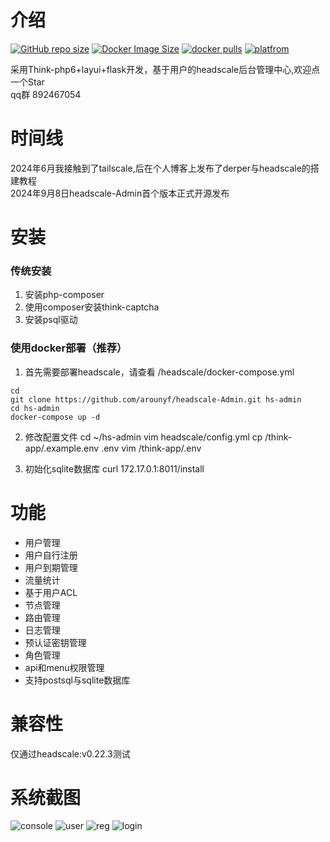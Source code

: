 
# 介绍
[![GitHub repo size](https://img.shields.io/github/repo-size/arounyf/headscale-Admin)](https://github.com/arounyf/headscale-Admin)
[![Docker Image Size](https://img.shields.io/docker/image-size/runyf/hs-admin)](https://hub.docker.com/r/runyf/hs-admin)
[![docker pulls](https://img.shields.io/docker/pulls/runyf/hs-admin.svg?color=brightgreen)](https://hub.docker.com/r/runyf/hs-admin)
[![platfrom](https://img.shields.io/badge/platform-amd64%20%7C%20arm64-brightgreen)](https://hub.docker.com/r/runyf/hs-admin/tags)

采用Think-php6+layui+flask开发，基于用户的headscale后台管理中心,欢迎点一个Star   
qq群 892467054
# 时间线
2024年6月我接触到了tailscale,后在个人博客上发布了derper与headscale的搭建教程   
2024年9月8日headscale-Admin首个版本正式开源发布
# 安装
### 传统安装
 1. 安装php-composer
 2. 使用composer安装think-captcha
 3. 安装psql驱动
### 使用docker部署（推荐）
1. 首先需要部署headscale，请查看 /headscale/docker-compose.yml
```shell
cd
git clone https://github.com/arounyf/headscale-Admin.git hs-admin
cd hs-admin
docker-compose up -d
```
2. 修改配置文件
cd ~/hs-admin
vim headscale/config.yml
cp /think-app/.example.env .env
vim /think-app/.env

3. 初始化sqlite数据库
curl 172.17.0.1:8011/install



# 功能
- 用户管理
- 用户自行注册
- 用户到期管理
- 流量统计
- 基于用户ACL
- 节点管理
- 路由管理
- 日志管理
- 预认证密钥管理
- 角色管理
- api和menu权限管理
- 支持postsql与sqlite数据库
# 兼容性
仅通过headscale:v0.22.3测试

# 系统截图

![console](https://github.com/user-attachments/assets/6e25da2f-39f9-4217-b79e-344221c8f816)
![user](https://github.com/user-attachments/assets/1906c6ec-eb6f-44b1-af88-237ec16f1e99)
![reg](https://github.com/user-attachments/assets/59a43c57-682a-4cfd-83c0-8aa3d48a3d67)
![login](https://github.com/user-attachments/assets/e3d4029f-cc08-41e7-8dec-7cae4748a761)






